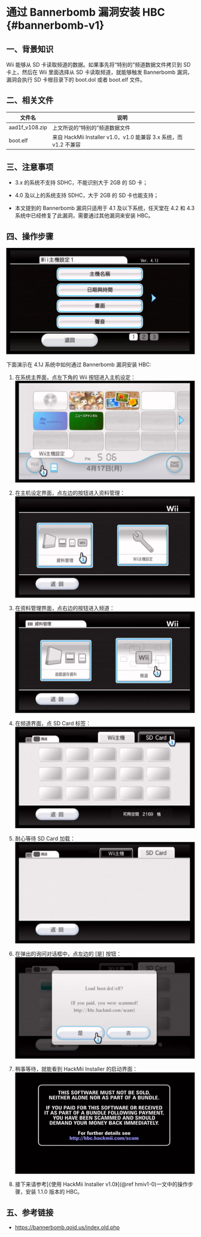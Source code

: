 # 通过 Bannerbomb 漏洞安装 HBC  {#bannerbomb-v1}


## 一、背景知识

Wii 能够从 SD 卡读取频道的数据。如果事先将“特别的”频道数据文件拷贝到 SD 卡上，然后在 Wii 里面选择从 SD 卡读取频道，就能够触发 Bannerbomb 漏洞，漏洞会执行 SD 卡根目录下的 boot.dol 或者 boot.elf 文件。


## 二、相关文件

| 文件名 | 说明 |
| --- | --- |
| aad1f_v108.zip | 上文所说的“特别的”频道数据文件 |
| boot.elf | 来自 HackMii Installer v1.0，v1.0 能兼容 3.x 系统，而 v1.2 不兼容 |


## 三、注意事项

- 3.x 的系统不支持 SDHC，不能识别大于 2GB 的 SD 卡；

- 4.0 及以上的系统支持 SDHC，大于 2GB 的 SD 卡也能支持；

- 本文提到的 Bannerbomb 漏洞只适用于 4.1 及以下系统，任天堂在 4.2 和 4.3 系统中已经修复了此漏洞，需要通过其他漏洞来安装 HBC。


## 四、操作步骤

![](./bbv1-4.1j.png)

下面演示在 4.1J 系统中如何通过 Bannerbomb 漏洞安装 HBC:

1. 在系统主界面，点左下角的 Wii 按钮进入主机设定：<br/>
  ![](./bbv1-to-wii-options.png)

2. 在主机设定界面，点左边的按钮进入资料管理：<br/>
  ![](./bbv1-to-data-management.png)

3. 在资料管理界面，点右边的按钮进入频道：<br/>
  ![](./bbv1-to-channels.png)

4. 在频道界面，点 SD Card 标签：<br/>
  ![](./bbv1-to-sd-card.png)

5. 耐心等待 SD Card 加载：<br/>
  ![](./bbv1-wait-sd-card.png)

6. 在弹出的询问对话框中，点左边的 [是] 按钮：<br/>
  ![](./bbv1-load-boot.png)

7. 稍事等待，就能看到 HackMii Installer 的启动界面：<br/>
  ![](./bbv1-hackmii-installer.png)

8. 接下来请参考[《使用 HackMii Installer v1.0》](@ref hmiv1-0)一文中的操作步骤，安装 1.1.0 版本的 HBC。


## 五、参考链接

- <https://bannerbomb.qoid.us/index.old.php>
